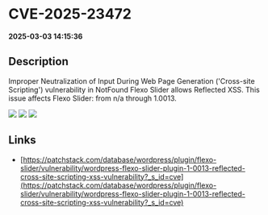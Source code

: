 # CVE-2025-23472

**2025-03-03 14:15:36**

## Description
Improper Neutralization of Input During Web Page Generation ('Cross-site Scripting') vulnerability in NotFound Flexo Slider allows Reflected XSS. This issue affects Flexo Slider: from n/a through 1.0013.

![](https://img.shields.io/static/v1?label=Score&message=7.1&color=red)
![](https://img.shields.io/static/v1?label=Severity&message=HIGH&color=red)
![](https://img.shields.io/static/v1?label=CWE&message=XSS&color=green)

## Links
- [https://patchstack.com/database/wordpress/plugin/flexo-slider/vulnerability/wordpress-flexo-slider-plugin-1-0013-reflected-cross-site-scripting-xss-vulnerability?_s_id=cve](https://patchstack.com/database/wordpress/plugin/flexo-slider/vulnerability/wordpress-flexo-slider-plugin-1-0013-reflected-cross-site-scripting-xss-vulnerability?_s_id=cve)

